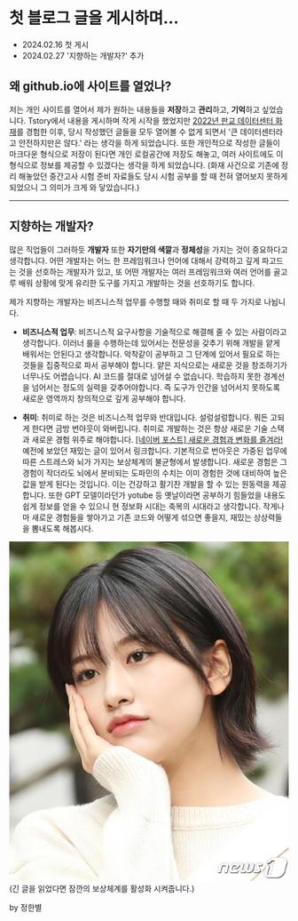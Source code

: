 # 첫 블로그 글을 게시하며...


- 2024.02.16 첫 게시
- 2024.02.27 '지향하는 개발자?' 추가


## 왜 github.io에 사이트를 열었나?

저는 개인 사이트를 열어서 제가 원하는 내용들을 **저장**하고 **관리**하고, **기억**하고 싶었습니다. Tstory에서 내용을 게시하며 작게 시작을 했었지만 [2022년 판교 데이터센터 화재](https://namu.wiki/w/SK%20C%26C%20%ED%8C%90%EA%B5%90%20%EB%8D%B0%EC%9D%B4%ED%84%B0%EC%84%BC%ED%84%B0%20%ED%99%94%EC%9E%AC%EB%A1%9C%20%EC%9D%B8%ED%95%9C%20%EC%9D%B8%ED%84%B0%EB%84%B7%20%EC%84%9C%EB%B9%84%EC%8A%A4%20%EC%9E%A5%EC%95%A0%20%EC%82%AC%EA%B1%B4)를 경험한 이후, 당시 작성했던 글들을 모두 열어볼 수 없게 되면서 '큰 데이터센터라고 안전하지만은 않다.' 라는 생각을 하게 되었습니다. 또한 개인적으로 작성한 글들이 마크다운 형식으로 저장이 된다면 개인 로컬공간에 저장도 해놓고, 여러 사이트에도 이 형식으로 정보를 제공할 수 있겠다는 생각을 하게 되었습니다. (화재 사건으로 기존에 정리 해놓았던 중간고사 시험 준비 자료들도 당시 시험 공부를 할 때 전혀 열어보지 못하게 되었으니 그 의미가 크게 와 닿았습니다.)

---

## 지향하는 개발자?

 많은 직업들이 그러하듯 **개발자** 또한 **자기만의 색깔**과 **정체성**을 가지는 것이 중요하다고 생각합니다. 어떤 개발자는 어느 한 프레임워크나 언어에 대해서 강력하고 깊게 파고드는 것을 선호하는 개발자가 있고, 또 어떤 개발자는 여러 프레임워크와 여러 언어를 골고루 배워 상황에 맞게 유리한 도구를 가지고 개발하는 것을 선호하기도 합니다.

제가 지향하는 개발자는 비즈니스적 업무를 수행할 때와 취미로 할 때 두 가지로 나뉩니다. 
- **비즈니스적 업무**: 비즈니스적 요구사항을 기술적으로 해결해 줄 수 있는 사람이라고 생각합니다. 이러너 룰을 수행하는데 있어서는 전문성을 갖추기 위해 개발을 얕게 배워서는 안된다고 생각합니다. 악착같이 공부하고 그 단계에 있어서 필요로 하는 것들을 집중적으로 파서 공부해야 합니다. 얕은 지식으로는 새로운 것을 창조하기가 너무나도 어렵습니다. AI 코드를 절대로 넘어설 수 없습니다. 학습하지 못한 경계선을 넘어서는 정도의 실력을 갖추어야합니다. 즉 도구가 인간을 넘어서지 못하도록 새로운 영역까지 창의적으로 깊게 공부해야 합니다.
  
- **취미**: 취미로 하는 것은 비즈니스적 업무와 반대입니다. 설렁설렁합니다. 뭐든 고되게 한다면 금방 번아웃이 와버립니다. 취미로 개발하는 것은 항상 새로운 기술 스택과 새로운 경험 위주로 해야합니다. [[네이버 포스트] 새로운 경험과 변화를 즐겨라!](https://post.naver.com/viewer/postView.nhn?volumeNo=24673749&memberNo=35400789) 예전에 보았던 재밌는 글이 있어서 링크합니다. 기본적으로 번아웃은 가중된 업무에 따른 스트레스와 뇌가 가지는 보상체계의 불균형에서 발생합니다. 새로운 경험은 그 경험이 작더라도 뇌에서 분비되는 도파민의 수치는 이미 경험한 것에 대비하여 높은 값을 받게 된다는 것입니다. 이는 건강하고 활기찬 개발을 할 수 있는 원동력을 제공합니다. 또한 GPT 모델이라던가 yotube 등 옛날이라면 공부하기 힘들었을 내용도 쉽게 정보를 얻을 수 있으니 현 정보화 시대는 축복의 시대라고 생각합니다. 작게나마 새로운 경험들을 쌓아가고 기존 코드와 어떻게 섞으면 좋을지, 재밌는 상상력들을 뽐내도록 해봅시다.

![안유진](../blogimg/1/1.jpg)<br>(긴 글을 읽었다면 잠깐의 보상체계를 활성화 시켜줍니다.)




by 정한별